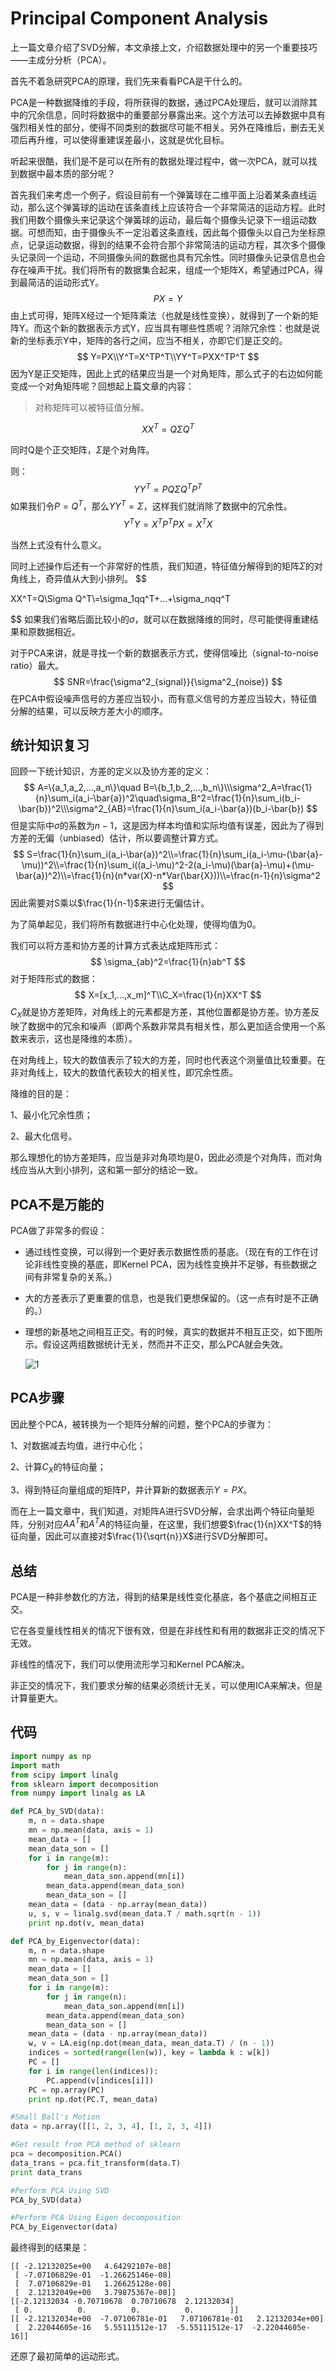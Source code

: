 # Principal Component Analysis

上一篇文章介绍了SVD分解，本文承接上文，介绍数据处理中的另一个重要技巧——主成分分析（PCA）。

首先不着急研究PCA的原理，我们先来看看PCA是干什么的。

PCA是一种数据降维的手段，将所获得的数据，通过PCA处理后，就可以消除其中的冗余信息，同时将数据中的重要部分暴露出来。这个方法可以去掉数据中具有强烈相关性的部分，使得不同类别的数据尽可能不相关。另外在降维后，删去无关项后再升维，可以使得重建误差最小，这就是优化目标。

听起来很酷，我们是不是可以在所有的数据处理过程中，做一次PCA，就可以找到数据中最本质的部分呢？

首先我们来考虑一个例子，假设目前有一个弹簧球在二维平面上沿着某条直线运动，那么这个弹簧球的运动在该条直线上应该符合一个非常简洁的运动方程。此时我们用数个摄像头来记录这个弹簧球的运动，最后每个摄像头记录下一组运动数据。可想而知，由于摄像头不一定沿着这条直线，因此每个摄像头以自己为坐标原点，记录运动数据，得到的结果不会符合那个非常简洁的运动方程，其次多个摄像头记录同一个运动，不同摄像头间的数据也具有冗余性。同时摄像头记录信息也会存在噪声干扰。我们将所有的数据集合起来，组成一个矩阵X，希望通过PCA，得到最简洁的运动形式Y。
$$
PX=Y
$$
由上式可得，矩阵X经过一个矩阵乘法（也就是线性变换），就得到了一个新的矩阵Y。而这个新的数据表示方式Y，应当具有哪些性质呢？消除冗余性：也就是说新的坐标表示Y中，矩阵的各行之间，应当不相关，亦即它们是正交的。
$$
Y=PX\\Y^T=X^TP^T\\YY^T=PXX^TP^T
$$
因为Y是正交矩阵，因此上式的结果应当是一个对角矩阵，那么式子的右边如何能变成一个对角矩阵呢？回想起上篇文章的内容：

> 对称矩阵可以被特征值分解。

$$
XX^T=Q\Sigma Q^T
$$

同时Q是个正交矩阵，$\Sigma$是个对角阵。

则：
$$
YY^T=PQ\Sigma Q^TP^T
$$
如果我们令$P=Q^T$，那么$YY^T=\Sigma$，这样我们就消除了数据中的冗余性。
$$
Y^TY=X^TP^TPX=X^TX
$$

当然上式没有什么意义。

同时上述操作后还有一个非常好的性质，我们知道，特征值分解得到的矩阵$\Sigma$的对角线上，奇异值从大到小排列。
$$

XX^T=Q\Sigma Q^T\\=\sigma_1qq^T+...+\sigma_nqq^T

$$
如果我们省略后面比较小的$\sigma$，就可以在数据降维的同时，尽可能使得重建结果和原数据相近。

对于PCA来讲，就是寻找一个新的数据表示方式，使得信噪比（signal-to-noise ratio）最大。
$$
SNR=\frac{\sigma^2_{signal}}{\sigma^2_{noise}}
$$
在PCA中假设噪声信号的方差应当较小，而有意义信号的方差应当较大，特征值分解的结果，可以反映方差大小的顺序。

## 统计知识复习

回顾一下统计知识，方差的定义以及协方差的定义：
$$
A=\{a_1,a_2,...,a_n\}\quad B=\{b_1,b_2,...,b_n\}\\\sigma^2_A=\frac{1}{n}\sum_i(a_i-\bar{a})^2\quad\sigma_B^2=\frac{1}{n}\sum_i(b_i-\bar{b})^2\\\sigma^2_{AB}=\frac{1}{n}\sum_i(a_i-\bar{a})(b_i-\bar{b})
$$
但是实际中$\sigma$的系数为$n-1$，这是因为样本均值和实际均值有误差，因此为了得到方差的无偏（unbiased）估计，所以要调整计算方式。
$$
S=\frac{1}{n}\sum_i(a_i-\bar{a})^2\\=\frac{1}{n}\sum_i(a_i-\mu-(\bar{a}-\mu))^2\\=\frac{1}{n}\sum_i((a_i-\mu)^2-2(a_i-\mu)(\bar{a}-\mu)+(\mu-\bar{a})^2)\\=\frac{1}{n}(n*var(X)-n*Var(\bar{X}))\\=\frac{n-1}{n}\sigma^2
$$
因此需要对S乘以$\frac{1}{n-1}$来进行无偏估计。

为了简单起见，我们将所有数据进行中心化处理，使得均值为0。

我们可以将方差和协方差的计算方式表达成矩阵形式：
$$
\sigma_{ab}^2=\frac{1}{n}ab^T
$$
对于矩阵形式的数据：
$$
X=[x_1,...,x_m]^T\\C_X=\frac{1}{n}XX^T
$$
$C_X$就是协方差矩阵，对角线上的元素都是方差，其他位置都是协方差。协方差反映了数据中的冗余和噪声（即两个系数非常具有相关性，那么更加适合使用一个系数来表示，这也是降维的本质）。

在对角线上，较大的数值表示了较大的方差，同时也代表这个测量值比较重要。在非对角线上，较大的数值代表较大的相关性，即冗余性质。

降维的目的是：

1、最小化冗余性质；

2、最大化信号。

那么理想化的协方差矩阵，应当是非对角项均是0，因此必须是个对角阵，而对角线应当从大到小排列，这和第一部分的结论一致。

## PCA不是万能的

PCA做了非常多的假设：

* 通过线性变换，可以得到一个更好表示数据性质的基底。（现在有的工作在讨论非线性变换的基底，即Kernel PCA，因为线性变换并不足够，有些数据之间有非常复杂的关系。）

* 大的方差表示了更重要的信息，也是我们更想保留的。（这一点有时是不正确的。）

* 理想的新基地之间相互正交。有的时候，真实的数据并不相互正交，如下图所示。假设这两组数据统计无关，然而并不正交，那么PCA就会失效。

  ![1](1.PNG)

## PCA步骤

因此整个PCA，被转换为一个矩阵分解的问题，整个PCA的步骤为：

1、对数据减去均值，进行中心化；

2、计算$C_X$的特征向量；

3、得到特征向量组成的矩阵P，并计算新的数据表示$Y=PX$。

而在上一篇文章中，我们知道，对矩阵A进行SVD分解，会求出两个特征向量矩阵，分别对应$AA^T$和$A^TA$的特征向量，在这里，我们想要$\frac{1}{n}XX^T$的特征向量，因此可以直接对$\frac{1}{\sqrt{n}}X$进行SVD分解即可。

## 总结

PCA是一种非参数化的方法，得到的结果是线性变化基底，各个基底之间相互正交。

它在各变量线性相关的情况下很有效，但是在非线性和有用的数据非正交的情况下无效。

非线性的情况下，我们可以使用流形学习和Kernel PCA解决。

非正交的情况下，我们要求分解的结果必须统计无关，可以使用ICA来解决，但是计算量更大。

## 代码

```python
import numpy as np 
import math
from scipy import linalg
from sklearn import decomposition
from numpy import linalg as LA

def PCA_by_SVD(data):
    m, n = data.shape
    mn = np.mean(data, axis = 1)
    mean_data = []
    mean_data_son = []
    for i in range(m):
        for j in range(n):
            mean_data_son.append(mn[i])
        mean_data.append(mean_data_son)
        mean_data_son = []
    mean_data = (data - np.array(mean_data))
    u, s, v = linalg.svd(mean_data.T / math.sqrt(n - 1))
    print np.dot(v, mean_data)

def PCA_by_Eigenvector(data):
    m, n = data.shape
    mn = np.mean(data, axis = 1)
    mean_data = []
    mean_data_son = []
    for i in range(m):
        for j in range(n):
            mean_data_son.append(mn[i])
        mean_data.append(mean_data_son)
        mean_data_son = []
    mean_data = (data - np.array(mean_data))
    w, v = LA.eig(np.dot(mean_data, mean_data.T) / (n - 1))
    indices = sorted(range(len(w)), key = lambda k : w[k])
    PC = []
    for i in range(len(indices)):
        PC.append(v[indices[i]])
    PC = np.array(PC)
    print np.dot(PC.T, mean_data)

#Small Ball's Motion 
data = np.array([[1, 2, 3, 4], [1, 2, 3, 4]])

#Get result from PCA method of sklearn
pca = decomposition.PCA()
data_trans = pca.fit_transform(data.T)
print data_trans

#Perform PCA Using SVD
PCA_by_SVD(data)

#Perform PCA Using Eigen decomposition
PCA_by_Eigenvector(data)
```

最终得到的结果是：

```
[[ -2.12132025e+00   4.64292107e-08]
 [ -7.07106829e-01  -1.26625146e-08]
 [  7.07106829e-01   1.26625128e-08]
 [  2.12132049e+00   3.79875367e-08]]
[[-2.12132034 -0.70710678  0.70710678  2.12132034]
 [ 0.          0.          0.          0.        ]]
[[ -2.12132034e+00  -7.07106781e-01   7.07106781e-01   2.12132034e+00]
 [  2.22044605e-16   5.55111512e-17  -5.55111512e-17  -2.22044605e-16]]
```

还原了最初简单的运动形式。






























